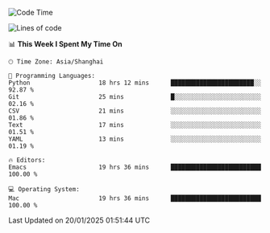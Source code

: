 <!--START_SECTION:waka-->
![Code Time](http://img.shields.io/badge/Code%20Time-2%2C485%20hrs%2040%20mins-blue)

![Lines of code](https://img.shields.io/badge/From%20Hello%20World%20I%27ve%20Written-310.0%20thousand%20lines%20of%20code-blue)

📊 **This Week I Spent My Time On** 

```text
🕑︎ Time Zone: Asia/Shanghai

💬 Programming Languages: 
Python                   18 hrs 12 mins      ███████████████████████░░   92.87 % 
Git                      25 mins             █░░░░░░░░░░░░░░░░░░░░░░░░   02.16 % 
CSV                      21 mins             ░░░░░░░░░░░░░░░░░░░░░░░░░   01.86 % 
Text                     17 mins             ░░░░░░░░░░░░░░░░░░░░░░░░░   01.51 % 
YAML                     13 mins             ░░░░░░░░░░░░░░░░░░░░░░░░░   01.19 % 

🔥 Editors: 
Emacs                    19 hrs 36 mins      █████████████████████████   100.00 % 

💻 Operating System: 
Mac                      19 hrs 36 mins      █████████████████████████   100.00 % 
```


 Last Updated on 20/01/2025 01:51:44 UTC
<!--END_SECTION:waka-->
